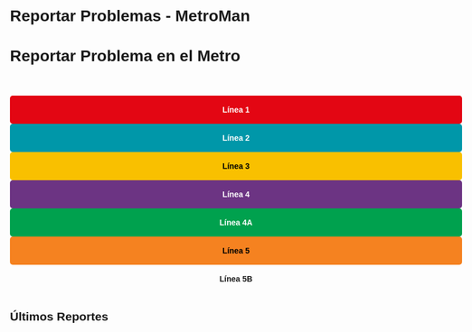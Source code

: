 # Reportar Problemas - MetroMan

<html lang="es">
<head>
  <meta charset="UTF-8">
  <meta name="viewport" content="width=device-width, initial-scale=1.0">
  <title>Reportar Problemas - MetroMan</title>
  <style>
    body { font-family: 'Arial', sans-serif; max-width: 800px; margin: 0 auto; padding: 20px; }
    .form-group { margin-bottom: 15px; }
    label { display: block; margin-bottom: 5px; font-weight: bold; }
    select, textarea, button { width: 100%; padding: 10px; border: 1px solid #ddd; }
    button { background: #0066cc; color: white; border: none; cursor: pointer; }
    .report { border: 1px solid #eee; padding: 10px; margin-bottom: 10px; }
    .status { float: right; padding: 3px 8px; border-radius: 3px; }
    .pendiente { background: #ffeb3b; }
    .en_proceso { background: #2196f3; color: white; }
    .resuelto { background: #4caf50; color: white; }
    
    /* Line buttons styles */
    .line-buttons {
      display: grid;
      grid-template-columns: repeat(4, 1fr);
      gap: 10px;
      margin: 20px 0;
    }
    .line-btn {
      padding: 15px 5px;
      text-align: center;
      border-radius: 5px;
      cursor: pointer;
      font-weight: bold;
      position: relative;
      border: 2px solid transparent;
    }
    .line-btn:hover {
      opacity: 0.9;
    }
    /* Line colors */
    .line-1 { background: #e30613; color: white; }
    .line-2 { background: #0097a9; color: white; }
    .line-3 { background: #f9c000; color: black; }
    .line-4 { background: #6c3483; color: white; }
    .line-4A { background: #00a14e; color: white; }
    .line-5 { background: #f58220; color: black; }
    .line-6 { background: #8bc34a; color: black; }
    
    /* Status indicators */
    .line-status {
      position: absolute;
      top: -8px;
      right: -8px;
      width: 20px;
      height: 20px;
      border-radius: 50%;
      font-size: 10px;
      display: flex;
      align-items: center;
      justify-content: center;
      color: white;
    }
    .status-good { background: #4CAF50; }
    .status-warning { background: #FFC107; }
    .status-bad { background: #F44336; }
    
    .report-form { display: none; margin-top: 20px; }
    .active-line { 
      display: block;
      padding: 10px;
      margin-bottom: 15px;
      font-weight: bold;
      text-align: center;
    }
  </style>
</head>
<body>
  <h1>Reportar Problema en el Metro</h1>
  
  <div class="active-line" id="activeLineDisplay"></div>
  
  <div class="line-buttons">
    <div class="line-btn line-1" data-line="1">Línea 1</div>
    <div class="line-btn line-2" data-line="2">Línea 2</div>
    <div class="line-btn line-3" data-line="3">Línea 3</div>
    <div class="line-btn line-4" data-line="4">Línea 4</div>
    <div class="line-btn line-4A" data-line="4A">Línea 4A</div>
    <div class="line-btn line-5" data-line="5">Línea 5</div>
    <div class="line-btn line-5B" data-line="5B">Línea 5B</div>
  </div>
  
  <form id="reportForm" class="report-form">
    <input type="hidden" id="linea" value="">
    
    <div class="form-group">
      <label for="problema">Tipo de Problema:</label>
      <select id="problema" required>
        <option value="">Seleccione un problema</option>
        <option value="Retraso">Retraso en el servicio</option>
        <option value="Avería">Avería en trenes</option>
        <option value="Infraestructura">Problema de infraestructura</option>
        <option value="Atención">Mala atención al cliente</option>
        <option value="Otro">Otro problema</option>
      </select>
    </div>
    
    <div class="form-group">
      <label for="descripcion">Descripción:</label>
      <textarea id="descripcion" rows="4" required></textarea>
    </div>
    
    <button type="submit">Enviar Reporte</button>
  </form>
  
  <h2>Últimos Reportes</h2>
  <div id="reportsList"></div>
  
  <script>
    // Initialize with default line selected
    let selectedLine = null;
    
    // Add click handlers to line buttons
    document.querySelectorAll('.line-btn').forEach(btn => {
      btn.addEventListener('click', () => {
        selectedLine = btn.dataset.line;
        document.getElementById('linea').value = selectedLine;
        document.getElementById('activeLineDisplay').textContent = `Reportando problema en Línea ${selectedLine}`;
        document.getElementById('reportForm').style.display = 'block';
        
        // Highlight selected button
        document.querySelectorAll('.line-btn').forEach(b => b.style.opacity = '0.7');
        btn.style.opacity = '1';
        btn.style.border = '2px solid black';
        
        // Load reports for this line
        loadReports(selectedLine);
      });
    });
    
    // Form submission
    document.getElementById('reportForm').addEventListener('submit', async (e) => {
      e.preventDefault();
      
      const button = e.target.querySelector('button');
      button.disabled = true;
      button.textContent = 'Enviando...';
      
      try {
        const response = await fetch('https://api.bloksel.com/metroCredentials/reportar', {
          method: 'POST',
          headers: { 'Content-Type': 'application/json' },
          body: JSON.stringify({
            linea: document.getElementById('linea').value,
            problema: document.getElementById('problema').value,
            descripcion: document.getElementById('descripcion').value
          })
        });
        
        if (response.ok) {
          alert('¡Reporte enviado con éxito!');
          e.target.reset();
          loadReports(selectedLine);
          updateLineStatuses();
        } else {
          const error = await response.json();
          alert(`Error: ${error.error || 'Error desconocido'}`);
        }
      } catch (err) {
        alert('Error de conexión');
      } finally {
        button.disabled = false;
        button.textContent = 'Enviar Reporte';
      }
    });
    
    async function loadReports(line = null) {
      try {
        const response = await fetch('https://api.bloksel.com/metroCredentials/reportes');


    let reports = await response.json();
       
              console.log(reports) 
    
        
        if (line) {
          reports = reports.filter(r => r.linea === line);
        }
        
        const container = document.getElementById('reportsList');
        container.innerHTML = reports.map(report => `
          <div class="report">
            <strong>Línea ${report.linea}</strong> - ${report.problema}
            <span class="status ${report.status}">${
              report.status.replace('_', ' ')
            }</span>
            <p>${report.descripcion || 'Sin descripción'}</p>
            <small>${new Date(report.created_at).toLocaleString()}</small>
          </div>
        `).join('');
      } catch (err) {
        console.error('Error al cargar reportes:', err);
      }
    }
    
    // Update line status indicators
    async function updateLineStatuses() {
      try {
        const response = await fetch('https://api.bloksel.com/metroCredentials/reportes');
        const reports = await response.json();

        console.log("Hola", reports) 
        
        document.querySelectorAll('.line-btn').forEach(btn => {
          const line = btn.dataset.line;
          const lineReports = reports.filter(r => r.linea === line && r.status !== 'resuelto');
          const statusEl = document.createElement('div');
          statusEl.className = 'line-status';
          
          if (lineReports.length === 0) {
            statusEl.className += ' status-good';
            statusEl.textContent = '✓';
          } else if (lineReports.length < 3) {
            statusEl.className += ' status-warning';
            statusEl.textContent = lineReports.length;
          } else {
            statusEl.className += ' status-bad';
            statusEl.textContent = lineReports.length;
          }
          
          // Remove existing status if any
          const existingStatus = btn.querySelector('.line-status');
          if (existingStatus) {
            btn.removeChild(existingStatus);
          }
          
          btn.appendChild(statusEl);
        });
      } catch (err) {
        console.error('Error al actualizar estados:', err);
      }
    }
    
    // Initial load
    updateLineStatuses();
    loadReports();
  </script>
</body>
</html>
